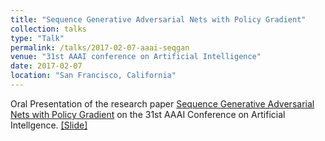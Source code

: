 ```yaml
---
title: "Sequence Generative Adversarial Nets with Policy Gradient"
collection: talks
type: "Talk"
permalink: /talks/2017-02-07-aaai-seqgan
venue: "31st AAAI conference on Artificial Intelligence"
date: 2017-02-07
location: "San Francisco, California"
---
```


Oral Presentation of the research paper [Sequence Generative Adversarial Nets with Policy Gradient](https://arxiv.org/pdf/1609.05473.pdf) on the 31st AAAI Conference on Artificial Intellgence.
[[Slide]](http://lantaoyu.github.io/files/2017-02-07-aaai-seqgan.pdf)